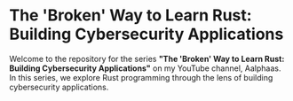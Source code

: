 # The 'Broken' Way to Learn Rust: Building Cybersecurity Applications

Welcome to the repository for the series **"The 'Broken' Way to Learn Rust: Building Cybersecurity Applications"** on my YouTube channel, Aalphaas. In this series, we explore Rust programming through the lens of building cybersecurity applications.

